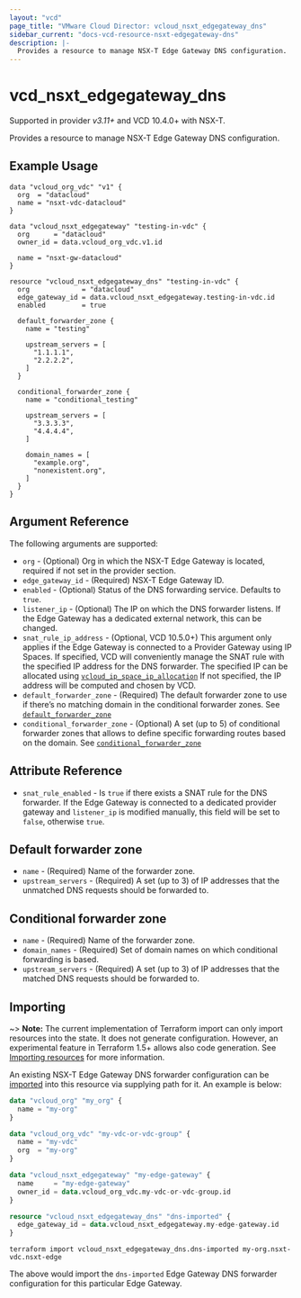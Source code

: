 ```yaml
---
layout: "vcd"
page_title: "VMware Cloud Director: vcloud_nsxt_edgegateway_dns"
sidebar_current: "docs-vcd-resource-nsxt-edgegateway-dns"
description: |-
  Provides a resource to manage NSX-T Edge Gateway DNS configuration.
---
```


# vcd\_nsxt\_edgegateway\_dns

Supported in provider *v3.11+* and VCD 10.4.0+ with NSX-T.

Provides a resource to manage NSX-T Edge Gateway DNS configuration.

## Example Usage

```hcl
data "vcloud_org_vdc" "v1" {
  org  = "datacloud"
  name = "nsxt-vdc-datacloud"
}

data "vcloud_nsxt_edgegateway" "testing-in-vdc" {
  org      = "datacloud"
  owner_id = data.vcloud_org_vdc.v1.id

  name = "nsxt-gw-datacloud"
}

resource "vcloud_nsxt_edgegateway_dns" "testing-in-vdc" {
  org             = "datacloud"
  edge_gateway_id = data.vcloud_nsxt_edgegateway.testing-in-vdc.id
  enabled         = true

  default_forwarder_zone {
    name = "testing"

    upstream_servers = [
      "1.1.1.1",
      "2.2.2.2",
    ]
  }

  conditional_forwarder_zone {
    name = "conditional_testing"

    upstream_servers = [
      "3.3.3.3",
      "4.4.4.4",
    ]

    domain_names = [
      "example.org",
      "nonexistent.org",
    ]
  }
}
```

## Argument Reference

The following arguments are supported:

* `org` - (Optional) Org in which the NSX-T Edge Gateway is located, required
  if not set in the provider section.
* `edge_gateway_id` - (Required) NSX-T Edge Gateway ID.
* `enabled` - (Optional) Status of the DNS forwarding service. Defaults to `true`.
* `listener_ip` - (Optional) The IP on which the DNS forwarder listens. If the Edge Gateway 
  has a dedicated external network, this can be changed.
* `snat_rule_ip_address` - (Optional, VCD 10.5.0+) This argument only applies if the Edge Gateway 
  is connected to a Provider Gateway using IP Spaces. If specified, VCD will 
  conveniently manage the SNAT rule with the specified IP address for the DNS forwarder.
  The specified IP can be allocated using [`vcloud_ip_space_ip_allocation`](/providers/vmware/vcd/latest/docs/resources/ip_space_ip_allocation) 
  If not specified, the IP address will be computed and chosen by VCD.
* `default_forwarder_zone` - (Required) The default forwarder zone to use if 
  there’s no matching domain in the conditional forwarder zones. See [`default_forwarder_zone`](#default-forwarder-zone)
* `conditional_forwarder_zone` - (Optional) A set (up to 5) of conditional forwarder zones that allows to define 
  specific forwarding routes based on the domain. See [`conditional_forwarder_zone`](#conditional-forwarder-zone)

## Attribute Reference

* `snat_rule_enabled` - Is `true` if there exists a SNAT rule for the DNS forwarder. 
  If the Edge Gateway is connected to a dedicated provider gateway and `listener_ip`
  is modified manually, this field will be set to `false`, otherwise `true`.

## Default forwarder zone

* `name` - (Required) Name of the forwarder zone.
* `upstream_servers` - (Required) A set (up to 3) of IP addresses that the unmatched DNS
  requests should be forwarded to.

## Conditional forwarder zone

* `name` - (Required) Name of the forwarder zone.
* `domain_names` - (Required) Set of domain names on which conditional forwarding is based.
* `upstream_servers` - (Required) A set (up to 3) of IP addresses that the matched DNS requests 
  should be forwarded to.

## Importing

~> **Note:** The current implementation of Terraform import can only import resources into the state. It does not generate
configuration. However, an experimental feature in Terraform 1.5+ allows also code generation.
See [Importing resources][importing-resources] for more information.

An existing NSX-T Edge Gateway DNS forwarder configuration can be [imported][docs-import] into this
resource via supplying path for it. An example is below:

```tf
data "vcloud_org" "my_org" {
  name = "my-org"
}

data "vcloud_org_vdc" "my-vdc-or-vdc-group" {
  name = "my-vdc"
  org  = "my-org"
}

data "vcloud_nsxt_edgegateway" "my-edge-gateway" {
  name     = "my-edge-gateway"
  owner_id = data.vcloud_org_vdc.my-vdc-or-vdc-group.id
}

resource "vcloud_nsxt_edgegateway_dns" "dns-imported" {
  edge_gateway_id = data.vcloud_nsxt_edgegateway.my-edge-gateway.id
}
```


```
terraform import vcloud_nsxt_edgegateway_dns.dns-imported my-org.nsxt-vdc.nsxt-edge
```

The above would import the `dns-imported` Edge Gateway DNS forwarder configuration for this particular
Edge Gateway.

[docs-import]: https://www.terraform.io/docs/import/
[importing-resources]:https://registry.terraform.io/providers/vmware/vcd/3.10.0/docs/guides/importing_resources
